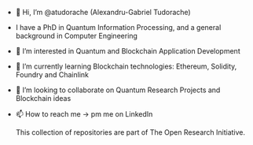 - 👋 Hi, I’m @atudorache (Alexandru-Gabriel Tudorache)
- I have a PhD in Quantum Information Processing, and a general background in Computer Engineering
- 👀 I’m interested in Quantum and Blockchain Application Development
- 🌱 I’m currently learning Blockchain technologies: Ethereum, Solidity, Foundry and Chainlink
- 💞️ I’m looking to collaborate on Quantum Research Projects and Blockchain ideas
- 📫 How to reach me -> pm me on LinkedIn

  This collection of repositories are part of The Open Research Initiative.

<!---
atudorache/atudorache is a ✨ special ✨ repository because its `README.md` (this file) appears on your GitHub profile.
You can click the Preview link to take a look at your changes.
--->
